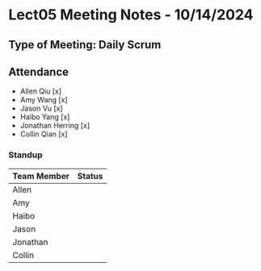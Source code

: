 # Lect05 Meeting Notes - 10/14/2024

## Type of Meeting: Daily Scrum

## Attendance

- Allen Qiu [x]
- Amy Wang [x]
- Jason Vu [x]
- Haibo Yang [x]
- Jonathan Herring [x]
- Collin Qian [x]

### Standup

| Team Member | Status |
| ----------- | ------ |
| Allen       |        |
| Amy         |        |
| Haibo       |        |
| Jason       |        |
| Jonathan    |        |
| Collin      |        |
